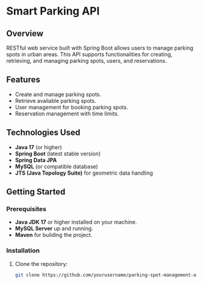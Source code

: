 # Smart Parking API

## Overview

RESTful web service built with Spring Boot allows users to manage parking spots in urban areas. This API supports functionalities for creating, retrieving, and managing parking spots, users, and reservations.

## Features

- Create and manage parking spots.
- Retrieve available parking spots.
- User management for booking parking spots.
- Reservation management with time limits.

## Technologies Used

- **Java 17** (or higher)
- **Spring Boot** (latest stable version)
- **Spring Data JPA**
- **MySQL** (or compatible database)
- **JTS (Java Topology Suite)** for geometric data handling

## Getting Started

### Prerequisites

- **Java JDK 17** or higher installed on your machine.
- **MySQL Server** up and running.
- **Maven** for building the project.

### Installation

1. Clone the repository:

   ```bash
   git clone https://github.com/yourusername/parking-spot-management-api.git
